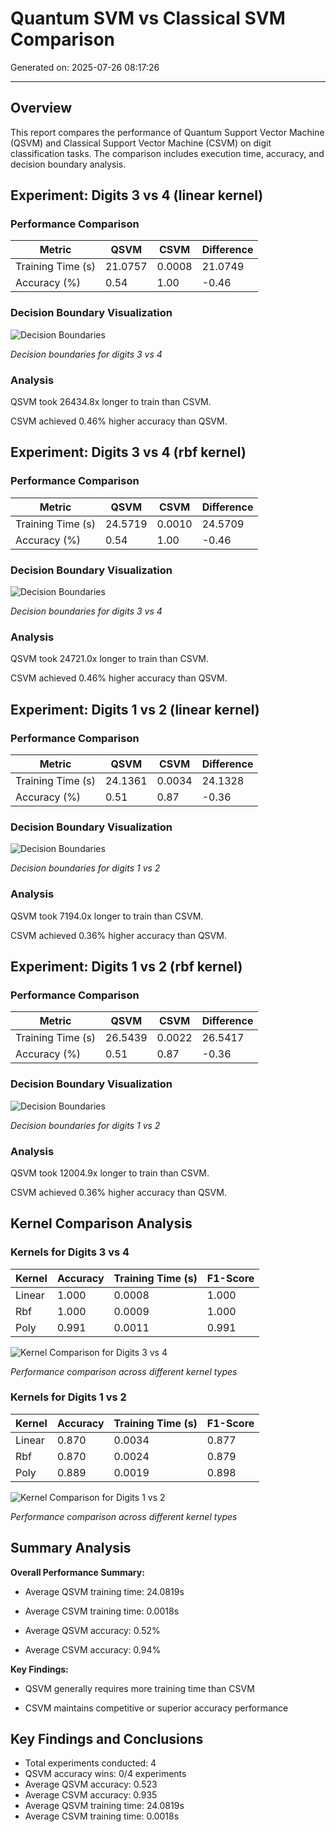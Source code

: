 # Quantum SVM vs Classical SVM Comparison

Generated on: 2025-07-26 08:17:26

---

## Overview

This report compares the performance of Quantum Support Vector Machine (QSVM) and Classical Support Vector Machine (CSVM) on digit classification tasks. The comparison includes execution time, accuracy, and decision boundary analysis.

## Experiment: Digits 3 vs 4 (linear kernel)

### Performance Comparison

| Metric | QSVM | CSVM | Difference |
| --- | --- | --- | --- |
| Training Time (s) | 21.0757 | 0.0008 | 21.0749 |
| Accuracy (%) | 0.54 | 1.00 | -0.46 |

### Decision Boundary Visualization

![Decision Boundaries](images/svm/boundaries_3vs4_linear.png)

*Decision boundaries for digits 3 vs 4*

### Analysis

QSVM took 26434.8x longer to train than CSVM.

CSVM achieved 0.46% higher accuracy than QSVM.

## Experiment: Digits 3 vs 4 (rbf kernel)

### Performance Comparison

| Metric | QSVM | CSVM | Difference |
| --- | --- | --- | --- |
| Training Time (s) | 24.5719 | 0.0010 | 24.5709 |
| Accuracy (%) | 0.54 | 1.00 | -0.46 |

### Decision Boundary Visualization

![Decision Boundaries](images/svm/boundaries_3vs4_rbf.png)

*Decision boundaries for digits 3 vs 4*

### Analysis

QSVM took 24721.0x longer to train than CSVM.

CSVM achieved 0.46% higher accuracy than QSVM.

## Experiment: Digits 1 vs 2 (linear kernel)

### Performance Comparison

| Metric | QSVM | CSVM | Difference |
| --- | --- | --- | --- |
| Training Time (s) | 24.1361 | 0.0034 | 24.1328 |
| Accuracy (%) | 0.51 | 0.87 | -0.36 |

### Decision Boundary Visualization

![Decision Boundaries](images/svm/boundaries_1vs2_linear.png)

*Decision boundaries for digits 1 vs 2*

### Analysis

QSVM took 7194.0x longer to train than CSVM.

CSVM achieved 0.36% higher accuracy than QSVM.

## Experiment: Digits 1 vs 2 (rbf kernel)

### Performance Comparison

| Metric | QSVM | CSVM | Difference |
| --- | --- | --- | --- |
| Training Time (s) | 26.5439 | 0.0022 | 26.5417 |
| Accuracy (%) | 0.51 | 0.87 | -0.36 |

### Decision Boundary Visualization

![Decision Boundaries](images/svm/boundaries_1vs2_rbf.png)

*Decision boundaries for digits 1 vs 2*

### Analysis

QSVM took 12004.9x longer to train than CSVM.

CSVM achieved 0.36% higher accuracy than QSVM.

## Kernel Comparison Analysis

### Kernels for Digits 3 vs 4

| Kernel | Accuracy | Training Time (s) | F1-Score |
| --- | --- | --- | --- |
| Linear | 1.000 | 0.0008 | 1.000 |
| Rbf | 1.000 | 0.0009 | 1.000 |
| Poly | 0.991 | 0.0011 | 0.991 |

![Kernel Comparison for Digits 3 vs 4](images/svm/kernels_3vs4.png)

*Performance comparison across different kernel types*

### Kernels for Digits 1 vs 2

| Kernel | Accuracy | Training Time (s) | F1-Score |
| --- | --- | --- | --- |
| Linear | 0.870 | 0.0034 | 0.877 |
| Rbf | 0.870 | 0.0024 | 0.879 |
| Poly | 0.889 | 0.0019 | 0.898 |

![Kernel Comparison for Digits 1 vs 2](images/svm/kernels_1vs2.png)

*Performance comparison across different kernel types*

## Summary Analysis

**Overall Performance Summary:**

- Average QSVM training time: 24.0819s

- Average CSVM training time: 0.0018s

- Average QSVM accuracy: 0.52%

- Average CSVM accuracy: 0.94%

**Key Findings:**

- QSVM generally requires more training time than CSVM

- CSVM maintains competitive or superior accuracy performance

## Key Findings and Conclusions

- Total experiments conducted: 4
- QSVM accuracy wins: 0/4 experiments
- Average QSVM accuracy: 0.523
- Average CSVM accuracy: 0.935
- Average QSVM training time: 24.0819s
- Average CSVM training time: 0.0018s
